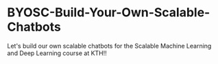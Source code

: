 # BYOSC-Build-Your-Own-Scalable-Chatbots
Let's build our own scalable chatbots for the Scalable Machine Learning and Deep Learning course at KTH!!
